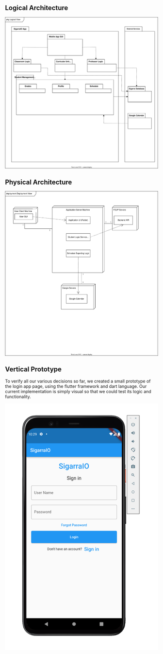 
## Logical Architecture
![Logical View](diagrams/logicalView.svg)

## Physical Architecture 
![Physical View](diagrams/physicalView.svg)

## Vertical Prototype

To verify all our various decisions so far, we created a small prototype of the login app page, using the flutter framework and dart language. Our current implementation is simply visual
so that we could test its logic and functionality. 

![Vertical Prototype](screenshots/prototype.png)

